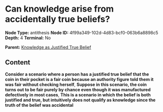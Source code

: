 # Can knowledge arise from accidentally true beliefs?

**Node Type:** antithesis
**Node ID:** 4f99a349-102d-4d83-bcf0-063b6a8898c5
**Depth:** 4
**Terminal:** No

**Parent:** [Knowledge as Justified True Belief](knowledge-as-justified-true-belief-synthesis-c9e46e7c-10b9-4866-9d14-1a29ea4ef1b4.md)

## Content

**Consider a scenario where a person has a justified true belief that the coin in their pocket is a fair coin because an authority figure told them it was fair without checking herself**, **Suppose in this scenario, the coin turns out to be fair purely by chance even though it was manufactured defectively in most cases**, **This is a scenario in which the belief is both justified and true, but intuitively does not qualify as knowledge since the truth of the belief was accidental**
